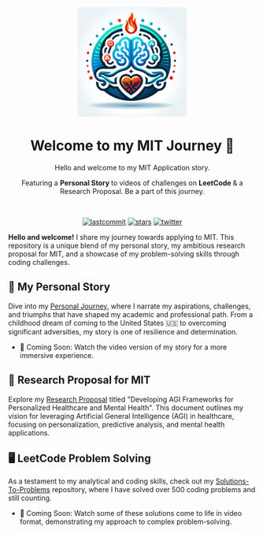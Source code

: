 <p align=center>
  <img height="222px" src="https://github.com/aurimas13/MIT_Application/blob/main/Public/logo.jpeg"/>
</p>
<h1 align="center"> Welcome to my MIT Journey 🚀 </h1>
<p align="center"> Hello and welcome to my MIT Application story. </p>
<p align="center"> Featuring a <b> Personal Story </b> to videos of challenges on <b> LeetCode </b> & a Research Proposal. Be a part of this journey. </p>
<br>
<p align=center>
  <a href="https://img.shields.io/github/last-commit/aurimas13/MIT_Application"><img alt="lastcommit" src="https://img.shields.io/github/last-commit/aurimas13/MIT_Application?style=social"/></a>
  <a href="https://img.shields.io/github/stars/aurimas13/MIT_Application"><img alt="stars" src="https://img.shields.io/github/stars/aurimas13/MIT_Application?style=social"/></a>
  <!-- <a href="https://img.shields.io/github/forks/aurimas13/MIT_Application"><img alt="twitter" src="https://img.shields.io/github/forks/aurimas13/MIT_Application?style=social"/> -->
  <a href="https://twitter.com/AurimasNausedas"><img alt="twitter" src="https://img.shields.io/twitter/follow/AurimasNausedas?style=social"/></a>

**Hello and welcome!** I share my journey towards applying to MIT. This repository is a unique blend of my personal story, my ambitious research proposal for MIT, and a showcase of my problem-solving skills through coding challenges.

## 📘 My Personal Story

Dive into my [Personal Journey](https://github.com/aurimas13/MIT_Application/blob/main/BIO_MIT_PS.pdf), where I narrate my aspirations, challenges, and triumphs that have shaped my academic and professional path. From a childhood dream of coming to the United States 🇺🇸 to overcoming significant adversities, my story is one of resilience and determination.

- 🎥 Coming Soon: Watch the video version of my story for a more immersive experience.

## 🧬 Research Proposal for MIT
Explore my [Research Proposal](https://github.com/aurimas13/MIT_Application/blob/main/Research_Proposal_MIT.pdf) titled "Developing AGI Frameworks for Personalized Healthcare and Mental Health". This document outlines my vision for leveraging Artificial General Intelligence (AGI) in healthcare, focusing on personalization, predictive analysis, and mental health applications.

## 🖥️ LeetCode Problem Solving
As a testament to my analytical and coding skills, check out my [Solutions-To-Problems](https://github.com/aurimas13/Solutions-To-Problems) repository, where I have solved over 500 coding problems and still counting. 

- 🎥 Coming Soon: Watch some of these solutions come to life in video format, demonstrating my approach to complex problem-solving.

